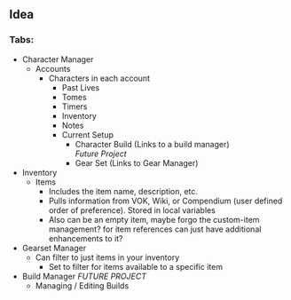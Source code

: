 ## Idea

### Tabs:

- Character Manager
    - Accounts
        - Characters in each account
            - Past Lives 
            - Tomes
            - Timers
            - Inventory
            - Notes
            - Current Setup
                - Character Build (Links to a build manager) <br><i>Future Project</i>
                - Gear Set (Links to Gear Manager)
- Inventory
    - Items
        - Includes the item name, description, etc. 
        - Pulls information from VOK, Wiki, or Compendium (user defined order of preference). Stored in local variables
        - Also can be an empty item, maybe forgo the custom-item management? for item references can just have additional enhancements to it?
- Gearset Manager
    - Can filter to just items in your inventory
        - Set to filter for items available to a specific item
- Build Manager <i>FUTURE PROJECT</i>
    - Managing / Editing Builds